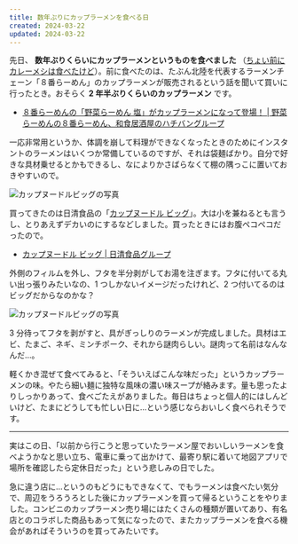 ```yaml
---
title: 数年ぶりにカップラーメンを食べる日
created: 2024-03-22
updated: 2024-03-22
---
```


先日、 **数年ぶりくらいにカップラーメンというものを食べました** （[ちょい前にカレーメシは食べたけど](/blog/20240124/)）。前に食べたのは、たぶん北陸を代表するラーメンチェーン「８番らーめん」のカップラーメンが販売されるという話を聞いて買いに行ったとき。おそらく **2 年半ぶりくらいのカップラーメン** です。

- [８番らーめんの「野菜らーめん 塩」がカップラーメンになって登場！ | 野菜らーめんの８番らーめん、和食居酒屋のハチバングループ](https://www.hachiban.co.jp/news/2021/20210731_02/)

一応非常用というか、体調を崩して料理ができなくなったときのためにインスタントのラーメンはいくつか常備しているのですが、それは袋麺ばかり。自分で好きな具材乗せるとかもできるし、なによりかさばらなくて棚の隅っこに置いておきやすいので。

![カップヌードルビッグの写真](fd0b51da-a447-43de-0f4e-ea3c65624000)

買ってきたのは日清食品の「[カップヌードル ビッグ](https://www.nissin.com/jp/products/items/11866)」。大は小を兼ねるとも言うし、とりあえずデカいのにするなどしました。買ったときにはお腹ペコペコだったので。

- [カップヌードル ビッグ | 日清食品グループ](https://www.nissin.com/jp/products/items/11866)

外側のフィルムを外し、フタを半分剥がしてお湯を注ぎます。フタに付いてる丸い出っ張りみたいなの、1 つしかないイメージだったけれど、2 つ付いてるのはビッグだからなのかな？

![カップヌードルビッグの写真](28de320a-1606-46a3-00b5-c71995786900)

3 分待ってフタを剥がすと、具がぎっしりのラーメンが完成しました。具材はエビ、たまご、ネギ、ミンチポーク、それから謎肉らしい。謎肉って名前はなんなんだ…。

軽くかき混ぜて食べてみると、「そういえばこんな味だった」というカップラーメンの味。やたら細い麺に独特な風味の濃い味スープが絡みます。量も思ったよりしっかりあって、食べごたえがありました。毎日はちょっと個人的にはしんどいけど、たまにどうしても忙しい日に…という感じならおいしく食べられそうです。

---

実はこの日、「以前から行こうと思っていたラーメン屋でおいしいラーメンを食べようかなと思い立ち、電車に乗って出かけて、最寄り駅に着いて地図アプリで場所を確認したら定休日だった」という悲しみの日でした。

急に違う店に…というのもどうにもできなくて、でもラーメンは食べたい気分で、周辺をうろうろとした後にカップラーメンを買って帰るということをやりました。コンビニのカップラーメン売り場にはたくさんの種類が置いてあり、有名店とのコラボした商品もあって気になったので、またカップラーメンを食べる機会があればそういうのを買ってみたいです。
